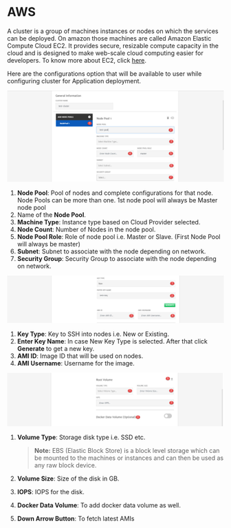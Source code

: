 # AWS

A cluster is a group of machines instances or nodes on which the services can be deployed. On amazon those machines are called Amazon Elastic Compute Cloud EC2. It provides secure, resizable compute capacity in the cloud and is designed to make web-scale cloud computing easier for developers. To know more about EC2, click [here](https://aws.amazon.com/ec2/).

Here are the configurations option that will be available to user while configuring cluster for Application deployment. 

![1](imgs/1.jpg)

1. **Node Pool**: Pool of nodes and complete configurations for that node. Node Pools can be more than one. 1st node pool will always be Master node pool
2. Name of the **Node Pool**.
3. **Machine Type**: Instance type based on Cloud Provider selected. 
4. **Node Count**: Number of Nodes in the node pool.
5. **Node Pool Role**: Role of node pool i.e. Master or Slave. (First Node Pool will always be master)
6. **Subnet**: Subnet to associate with the node depending on network.
7. **Security Group**: Security Group to associate with the node depending on network.

![1](imgs/2.jpg)

1. **Key Type**: Key to SSH into nodes i.e. New or Existing.
2. **Enter Key Name**: In case New Key Type is selected.
   After that click **Generate** to get a new key. 
3. **AMI ID**: Image ID that will be used on nodes.
4. **AMI Username**: Username for the image.

![3](imgs/3.jpg)

1. **Volume Type**: Storage disk type i.e. SSD etc. 

   > **Note:** EBS (Elastic Block Store) is a block level storage which can be mounted to the machines or instances and can then be used as any raw block device.

2. **Volume Size**: Size of the disk in GB.

3. **IOPS**: IOPS for the disk.

4. **Docker Data Volume**: To add docker data volume as well.

5. **Down Arrow Button**: To fetch latest AMIs
